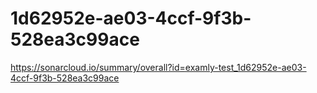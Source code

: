 # 1d62952e-ae03-4ccf-9f3b-528ea3c99ace
https://sonarcloud.io/summary/overall?id=examly-test_1d62952e-ae03-4ccf-9f3b-528ea3c99ace
